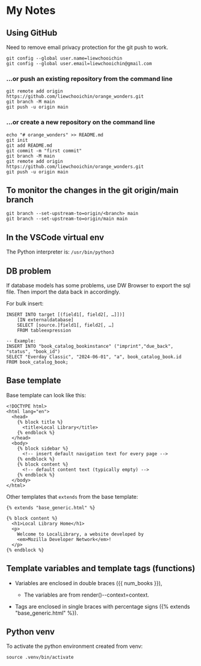# My Notes

## Using GitHub

Need to remove email privacy protection for the git push to work.

```
git config --global user.name=liewchooichin
git config --global user.email=liewchooichin@gmail.com
```

### …or push an existing repository from the command line

```
git remote add origin https://github.com/liewchooichin/orange_wonders.git
git branch -M main
git push -u origin main
```

### …or create a new repository on the command line

```
echo "# orange_wonders" >> README.md
git init
git add README.md
git commit -m "first commit"
git branch -M main
git remote add origin https://github.com/liewchooichin/orange_wonders.git
git push -u origin main
```

## To monitor the changes in the git origin/main branch

```
git branch --set-upstream-to=origin/<branch> main
git branch --set-upstream-to=origin/main main
```

## In the VSCode virtual env

The Python interpreter is:
`/usr/bin/python3`

## DB problem

If database models has some problems, use DW Browser to export the sql file. Then import the data back in accordingly.

For bulk insert: 

```
INSERT INTO target [(field1[, field2[, …]])] 
    [IN externaldatabase] 
    SELECT [source.]field1[, field2[, …] 
    FROM tableexpression

-- Example:
INSERT INTO "book_catalog_bookinstance" ("imprint","due_back", "status", "book_id")
SELECT "Everday Classic", "2024-06-01", "a", book_catalog_book.id
FROM book_catalog_book;

```

## Base template

Base template can look like this:

```
<!DOCTYPE html>
<html lang="en">
  <head>
    {% block title %}
      <title>Local Library</title>
    {% endblock %}
  </head>
  <body>
    {% block sidebar %}
      <!-- insert default navigation text for every page -->
    {% endblock %}
    {% block content %}
      <!-- default content text (typically empty) -->
    {% endblock %}
  </body>
</html>
```

Other templates that `extends` from the base template:

```
{% extends "base_generic.html" %}

{% block content %}
  <h1>Local Library Home</h1>
  <p>
    Welcome to LocalLibrary, a website developed by
    <em>Mozilla Developer Network</em>!
  </p>
{% endblock %}
```

## Template variables and template tags (functions)

- Variables are enclosed in double braces ({{ num_books }}),
    - The variables are from render()--context=context.
    
- Tags are enclosed in single braces with percentage signs ({% extends "base_generic.html" %}).

## Python venv

To activate the python environment created from venv:

`source .venv/bin/activate`